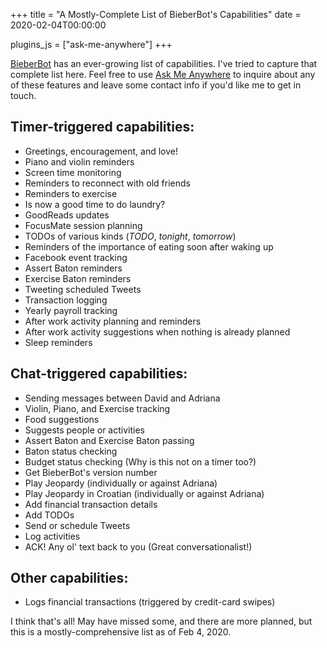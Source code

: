 +++
title = "A Mostly-Complete List of BieberBot's Capabilities"
date = 2020-02-04T00:00:00

plugins_js = ["ask-me-anywhere"]
+++

[BieberBot](/projects/bieber-bot) has an ever-growing list of capabilities. I've tried to capture that complete list here. Feel free to use [Ask Me Anywhere](/snippets/2020-01-25-ask-me-anywhere) to inquire about any of these features and leave some contact info if you'd like me to get in touch.

## Timer-triggered capabilities:
- Greetings, encouragement, and love!
- Piano and violin reminders
- Screen time monitoring
- Reminders to reconnect with old friends
- Reminders to exercise
- Is now a good time to do laundry?
- GoodReads updates
- FocusMate session planning
- TODOs of various kinds (_TODO_, _tonight_, _tomorrow_)
- Reminders of the importance of eating soon after waking up
- Facebook event tracking
- Assert Baton reminders
- Exercise Baton reminders
- Tweeting scheduled Tweets
- Transaction logging
- Yearly payroll tracking
- After work activity planning and reminders
- After work activity suggestions when nothing is already planned
- Sleep reminders

## Chat-triggered capabilities:
- Sending messages between David and Adriana
- Violin, Piano, and Exercise tracking
- Food suggestions
- Suggests people or activities
- Assert Baton and Exercise Baton passing
- Baton status checking
- Budget status checking (Why is this not on a timer too?)
- Get BieberBot's version number
- Play Jeopardy (individually or against Adriana)
- Play Jeopardy in Croatian (individually or against Adriana)
- Add financial transaction details
- Add TODOs
- Send or schedule Tweets
- Log activities
- ACK! Any ol' text back to you (Great conversationalist!)

## Other capabilities:
- Logs financial transactions (triggered by credit-card swipes)

I think that's all! May have missed some, and there are more planned, but this is a mostly-comprehensive list as of Feb 4, 2020.
